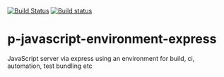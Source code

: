 [![Build Status](https://travis-ci.org/norcino/p-javascript-environment-express.svg?branch=master)](https://travis-ci.org/norcino/p-javascript-environment-express)   [![Build status](https://ci.appveyor.com/api/projects/status/rk6098ab47djg414?svg=true)](https://ci.appveyor.com/project/norcino/p-javascript-environment-express)

# p-javascript-environment-express
JavaScript server via express using an environment for build, ci, automation, test bundling etc